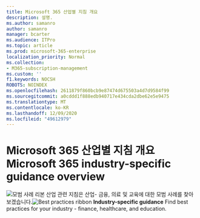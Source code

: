 ```yaml
---
title: Microsoft 365 산업별 지침 개요
description: 설명.
ms.author: samanro
author: samanro
manager: bcarter
ms.audience: ITPro
ms.topic: article
ms.prod: microsoft-365-enterprise
localization_priority: Normal
ms.collection:
- M365-subscription-management
ms.custom: ''
f1.keywords: NOCSH
ROBOTS: NOINDEX
ms.openlocfilehash: 2611879f860bcb9e87474d675503a4d7d9584f99
ms.sourcegitcommit: a0cddd1f888edb940717e434cda2dbe62e5e9475
ms.translationtype: MT
ms.contentlocale: ko-KR
ms.lasthandoff: 12/09/2020
ms.locfileid: "49612979"
---
```

# <a name="microsoft-365-industry-specific-guidance-overview"></a><span data-ttu-id="26088-103">Microsoft 365 산업별 지침 개요</span><span class="sxs-lookup"><span data-stu-id="26088-103">Microsoft 365 industry-specific guidance overview</span></span>

<span data-ttu-id="26088-104">![모범 사례 리본 산업 관련 지침은 산업- 금융, 의료 및 교육에 대한 모범 ](https://docs.microsoft.com/office/media/icons/best-practices-blue.png)  사례를 찾아보겠습니다.</span><span class="sxs-lookup"><span data-stu-id="26088-104">![Best practices ribbon](https://docs.microsoft.com/office/media/icons/best-practices-blue.png) **Industry-specific guidance**  Find best practices for your industry - finance, healthcare, and education.</span></span>
